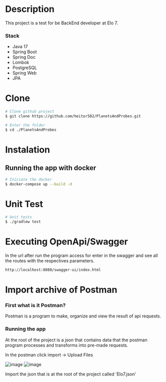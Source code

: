 # Description
This project is a test for be BackEnd developer at Elo 7.

### Stack
- Java 17
- Spring Boot
- Spring Doc
- Lombok
- PostgreSQL
- Spring Web
- JPA

# Clone

```bash
# Clone github project
$ git clone https://github.com/heitor582/PlanetsAndProbes.git

# Enter the folder
$ cd ./PlanetsAndProbes
```
# Instalation
## Running the app with docker
```bash
# Iniciate the docker
$ docker-compose up --build -d
```
# Unit Test

```bash
# Unit tests
$ ./gradlew test
```
# Executing OpenApi/Swagger
In the url after run the program access for enter in the swagger and see all the routes with the respectives parameters.
 ```bash
 http://localhost:8080/swagger-ui/index.html
```
# Import archive of Postman
### First what is it Postman?
Postman is a program to make, organize and view the result of api requests.
### Running the app
At the root of the project is a json that contains data that the postman program processes and transforms into pre-made requests.

In the postman click import -> Upload Files

![image](https://user-images.githubusercontent.com/58075535/124396541-92e1f900-dce0-11eb-9a0f-68eed8e69eb7.png)
![image](https://user-images.githubusercontent.com/58075535/124396554-9bd2ca80-dce0-11eb-9ceb-69372af6613f.png)


Import the json that is at the root of the project called 'Elo7.json'
